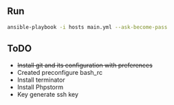 ## Run
```bash
ansible-playbook -i hosts main.yml --ask-become-pass
```

## ToDO
- ~~Install git and its configuration with preferences~~
- Created preconfigure bash_rc
- Install terminator
- Install Phpstorm
- Key generate ssh key